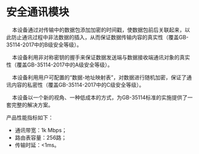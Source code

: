 # 安全通讯模块
 &nbsp;&nbsp;&nbsp;&nbsp;本设备通过对传输中的数据包添加加密的时间戳，使数据包前后关联起来，以此防止通讯过程中非法数据的插入，从而保证数据传输内容的真实性（覆盖GB-35114-2017中的B级安全等级）。

 &nbsp;&nbsp;&nbsp;&nbsp;本设备利用非对称密钥的握手来保证数据发送端与数据接收端通讯对象的真实性（覆盖GB-35114-2017中的A级安全等级）。

 &nbsp;&nbsp;&nbsp;&nbsp;本设备利用用户可配置的“数据-地址映射表”，对数据进行随机加密，保证了通讯内容的私密性（覆盖GB-35114-2017中的C级安全等级）。

 &nbsp;&nbsp;&nbsp;&nbsp;本设备以一个新的视角、一种低成本的方式，为GB-35114标准的实施提供了一套完整的解决方案。

产品性能指标如下：

- 通讯带宽：1k Mbps；
- 路由表容量：256路；
- 传输时延：<1ms。
